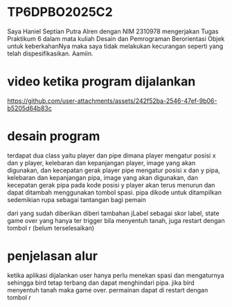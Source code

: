 # TP6DPBO2025C2
Saya Haniel Septian Putra Alren dengan NIM 2310978 mengerjakan Tugas Praktikum 6 dalam mata kuliah Desain dan Pemrograman Berorientasi Objek untuk keberkahanNya maka saya tidak melakukan kecurangan seperti yang telah dispesifikasikan. Aamiin.

# video ketika program dijalankan


https://github.com/user-attachments/assets/242f52ba-2546-47ef-9b06-b5205d64b83c

# desain program
terdapat dua class yaitu player dan pipe dimana player mengatur posisi x dan y player, kelebaran dan kepanjangan player, image yang akan digunakan, dan kecepatan gerak player
pipe mengatur posisi x dan y pipa, kelebaran dan kepanjangan pipa, image yang akan digunakan, dan kecepatan gerak pipa
pada kode posisi y player akan terus menurun dan dapat ditambah menggunakan tombol spasi.
pipa dikode untuk ditampilkan sedemikian rupa sebagai tantangan bagi pemain

dari yang sudah diberikan diberi tambahan jLabel sebagai skor label, state game over yang hanya ter trigger bila menyentuh tanah, juga restart dengan tombol r (belum terselesaikan)

# penjelasan alur
ketika aplikasi dijalankan user hanya perlu menekan spasi dan mengaturnya sehingga bird tetap terbang dan dapat menghindari pipa. jika bird menyentuh tanah maka game over. permainan dapat di restart dengan tombol r
